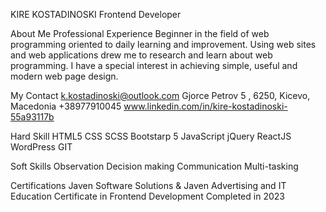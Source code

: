 KIRE KOSTADINOSKI
Frontend Developer

About Me
Professional Experience
Beginner in the field of web programming oriented to
daily learning and improvement. Using web sites and
web applications drew me to research and learn
about web programming. I have a special interest in
achieving simple, useful and modern web page
design.

My Contact
k.kostadinoski@outlook.com
Gjorce Petrov 5 , 6250, Kicevo,
Macedonia
+38977910045
www.linkedin.com/in/kire-kostadinoski-55a93117b

Hard Skill
HTML5
CSS
SCSS
Bootstarp 5
JavaScript
jQuery
ReactJS
WordPress
GIT

Soft Skills
Observation
Decision making
Communication
Multi-tasking

Certifications
Javen Software Solutions & Javen Advertising
and IT Education
Certificate in Frontend Development
Completed in 2023

